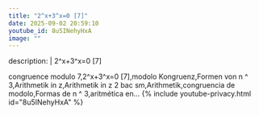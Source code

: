 ```yaml
---
title: "2^x+3^x=0 [7]"
date: 2025-09-02 20:59:10 
youtube_id: 8u5INehyHxA
image: ""
---
```

description: |
  2^x+3^x=0 [7]
  
  
  
  congruence modulo 7,2^x+3^x=0 [7],modolo Kongruenz,Formen von n ^ 3,Arithmetik in z,Arithmetik in z 2 bac sm,Arithmetik,congruencia de modolo,Formas de n ^ 3,aritmética en...
{% include youtube-privacy.html id="8u5INehyHxA" %}
